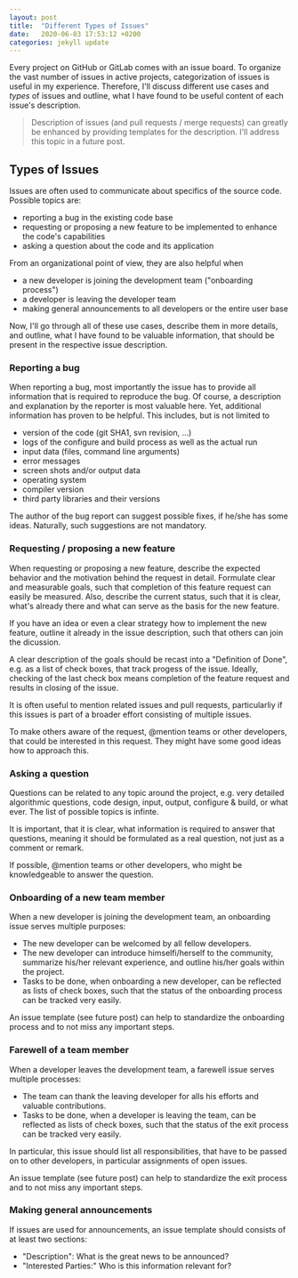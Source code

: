 ```yaml
---
layout: post
title:  "Different Types of Issues"
date:   2020-06-03 17:53:12 +0200
categories: jekyll update
---
```


Every project on GitHub or GitLab comes with an issue board.
To organize the vast number of issues in active projects,
categorization of issues is useful in my experience.
Therefore, I'll discuss different use cases and _types_ of issues
and outline, what I have found to be useful content of each issue's description.

> Description of issues (and pull requests / merge requests)
can greatly be enhanced by providing templates for the description.
I'll address this topic in a future post.

## Types of Issues

Issues are often used to communicate about specifics of the source code.
Possible topics are:

- reporting a bug in the existing code base
- requesting or proposing a new feature to be implemented to enhance the code's capabilities
- asking a question about the code and its application

From an organizational point of view, they are also helpful when

- a new developer is joining the development team ("onboarding process")
- a developer is leaving the developer team
- making general announcements to all developers or the entire user base

Now, I'll go through all of these use cases, describe them in more details, and outline,
what I have found to be valuable information, that should be present in the respective issue description.

### Reporting a bug

When reporting a bug,
most importantly the issue has to provide all information that is required to reproduce the bug.
Of course, a description and explanation by the reporter is most valuable here.
Yet, additional information has proven to be helpful.
This includes, but is not limited to

- version of the code (git SHA1, svn revision, ...)
- logs of the configure and build process as well as the actual run
- input data (files, command line arguments)
- error messages
- screen shots and/or output data
- operating system
- compiler version
- third party libraries and their versions

The author of the bug report can suggest possible fixes, if he/she has some ideas.
Naturally, such suggestions are not mandatory.

### Requesting / proposing a new feature

When requesting or proposing a new feature,
describe the expected behavior and the motivation behind the request in detail.
Formulate clear and measurable goals,
such that completion of this feature request can easily be measured.
Also, describe the current status,
such that it is clear, what's already there and what can serve as the basis for the new feature.

If you have an idea or even a clear strategy how to implement the new feature,
outline it already in the issue description,
such that others can join the dicussion.

A clear description of the goals should be recast into a "Definition of Done",
e.g. as a list of check boxes, that track progess of the issue.
Ideally, checking of the last check box means completion of the feature request and results in closing of the issue.

It is often useful to mention related issues and pull requests,
particularliy if this issues is part of a broader effort consisting of multiple issues.

To make others aware of the request, @mention teams or other developers,
that could be interested in this request.
They might have some good ideas how to approach this.

### Asking a question

Questions can be related to any topic around the project,
e.g. very detailed algorithmic questions, code design, input, output, configure & build, or what ever.
The list of possible topics is infinte.

It is important, that it is clear, what information is required to answer that questions,
meaning it should be formulated as a real question, not just as a comment or remark.

If possible,
@mention teams or other developers, who might be knowledgeable to answer the question.

### Onboarding of a new team member

When a new developer is joining the development team,
an onboarding issue serves multiple purposes:

- The new developer can be welcomed by all fellow developers.
- The new developer can introduce himselfi/herself to the community,
summarize his/her relevant experience,
and outline his/her goals within the project.
- Tasks to be done, when onboarding a new developer, can be reflected as lists of check boxes,
such that the status of the onboarding process can be tracked very easily.

An issue template (see future post) can help to standardize the onboarding process
and to not miss any important steps.

### Farewell of a team member

When a developer leaves the development team,
a farewell issue serves multiple processes:

- The team can thank the leaving developer for alls his efforts and valuable contributions.
- Tasks to be done, when a developer is leaving the team, can be reflected as lists of check boxes,
such that the status of the exit process can be tracked very easily.

In particular,
this issue should list all responsibilities, that have to be passed on to other developers,
in particular assignments of open issues.

An issue template (see future post) can help to standardize the exit process
and to not miss any important steps.

### Making general announcements

If issues are used for announcements,
an issue template should consists of at least two sections:

- "Description": What is the great news to be announced?
- "Interested Parties:" Who is this information relevant for?

